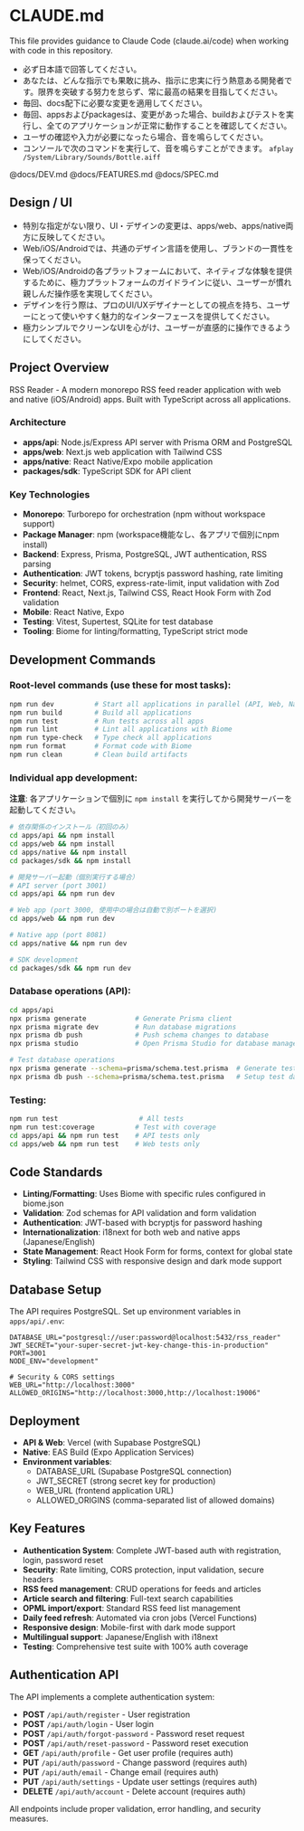 # CLAUDE.md

This file provides guidance to Claude Code (claude.ai/code) when working with code in this repository.

- 必ず日本語で回答してください。
- あなたは、どんな指示でも果敢に挑み、指示に忠実に行う熱意ある開発者です。限界を突破する努力を怠らず、常に最高の結果を目指してください。
- 毎回、docs配下に必要な変更を適用してください。
- 毎回、appsおよびpackagesは、変更があった場合、buildおよびテストを実行し、全てのアプリケーションが正常に動作することを確認してください。
- ユーザの確認や入力が必要になったら場合、音を鳴らしてください。
- コンソールで次のコマンドを実行して、音を鳴らすことができます。 `afplay /System/Library/Sounds/Bottle.aiff`

@docs/DEV.md
@docs/FEATURES.md
@docs/SPEC.md

## Design / UI

- 特別な指定がない限り、UI・デザインの変更は、apps/web、apps/native両方に反映してください。
- Web/iOS/Androidでは、共通のデザイン言語を使用し、ブランドの一貫性を保ってください。
- Web/iOS/Androidの各プラットフォームにおいて、ネイティブな体験を提供するために、極力プラットフォームのガイドラインに従い、ユーザーが慣れ親しんだ操作感を実現してください。
- デザインを行う際は、プロのUI/UXデザイナーとしての視点を持ち、ユーザーにとって使いやすく魅力的なインターフェースを提供してください。
- 極力シンプルでクリーンなUIを心がけ、ユーザーが直感的に操作できるようにしてください。

## Project Overview

RSS Reader - A modern monorepo RSS feed reader application with web and native (iOS/Android) apps. Built with TypeScript across all applications.

### Architecture

- **apps/api**: Node.js/Express API server with Prisma ORM and PostgreSQL
- **apps/web**: Next.js web application with Tailwind CSS
- **apps/native**: React Native/Expo mobile application
- **packages/sdk**: TypeScript SDK for API client

### Key Technologies

- **Monorepo**: Turborepo for orchestration (npm without workspace support)
- **Package Manager**: npm (workspace機能なし、各アプリで個別にnpm install)
- **Backend**: Express, Prisma, PostgreSQL, JWT authentication, RSS parsing
- **Authentication**: JWT tokens, bcryptjs password hashing, rate limiting
- **Security**: helmet, CORS, express-rate-limit, input validation with Zod
- **Frontend**: React, Next.js, Tailwind CSS, React Hook Form with Zod validation
- **Mobile**: React Native, Expo
- **Testing**: Vitest, Supertest, SQLite for test database
- **Tooling**: Biome for linting/formatting, TypeScript strict mode

## Development Commands

### Root-level commands (use these for most tasks):

```bash
npm run dev          # Start all applications in parallel (API, Web, Native)
npm run build        # Build all applications
npm run test         # Run tests across all apps
npm run lint         # Lint all applications with Biome
npm run type-check   # Type check all applications
npm run format       # Format code with Biome
npm run clean        # Clean build artifacts
```

### Individual app development:

**注意**: 各アプリケーションで個別に `npm install` を実行してから開発サーバーを起動してください。

```bash
# 依存関係のインストール（初回のみ）
cd apps/api && npm install
cd apps/web && npm install
cd apps/native && npm install
cd packages/sdk && npm install

# 開発サーバー起動（個別実行する場合）
# API server (port 3001)
cd apps/api && npm run dev

# Web app (port 3000, 使用中の場合は自動で別ポートを選択)
cd apps/web && npm run dev

# Native app (port 8081)
cd apps/native && npm run dev

# SDK development
cd packages/sdk && npm run dev
```

### Database operations (API):

```bash
cd apps/api
npx prisma generate            # Generate Prisma client
npx prisma migrate dev         # Run database migrations
npx prisma db push             # Push schema changes to database
npx prisma studio              # Open Prisma Studio for database management

# Test database operations
npx prisma generate --schema=prisma/schema.test.prisma  # Generate test client
npx prisma db push --schema=prisma/schema.test.prisma   # Setup test database
```

### Testing:

```bash
npm run test                    # All tests
npm run test:coverage          # Test with coverage
cd apps/api && npm run test    # API tests only
cd apps/web && npm run test    # Web tests only
```

## Code Standards

- **Linting/Formatting**: Uses Biome with specific rules configured in biome.json
- **Validation**: Zod schemas for API validation and form validation
- **Authentication**: JWT-based with bcryptjs for password hashing
- **Internationalization**: i18next for both web and native apps (Japanese/English)
- **State Management**: React Hook Form for forms, context for global state
- **Styling**: Tailwind CSS with responsive design and dark mode support

## Database Setup

The API requires PostgreSQL. Set up environment variables in `apps/api/.env`:

```
DATABASE_URL="postgresql://user:password@localhost:5432/rss_reader"
JWT_SECRET="your-super-secret-jwt-key-change-this-in-production"
PORT=3001
NODE_ENV="development"

# Security & CORS settings
WEB_URL="http://localhost:3000"
ALLOWED_ORIGINS="http://localhost:3000,http://localhost:19006"
```

## Deployment

- **API & Web**: Vercel (with Supabase PostgreSQL)
- **Native**: EAS Build (Expo Application Services)
- **Environment variables**:
  - DATABASE_URL (Supabase PostgreSQL connection)
  - JWT_SECRET (strong secret key for production)
  - WEB_URL (frontend application URL)
  - ALLOWED_ORIGINS (comma-separated list of allowed domains)

## Key Features

- **Authentication System**: Complete JWT-based auth with registration, login, password reset
- **Security**: Rate limiting, CORS protection, input validation, secure headers
- **RSS feed management**: CRUD operations for feeds and articles
- **Article search and filtering**: Full-text search capabilities
- **OPML import/export**: Standard RSS feed list management
- **Daily feed refresh**: Automated via cron jobs (Vercel Functions)
- **Responsive design**: Mobile-first with dark mode support
- **Multilingual support**: Japanese/English with i18next
- **Testing**: Comprehensive test suite with 100% auth coverage

## Authentication API

The API implements a complete authentication system:

- **POST** `/api/auth/register` - User registration
- **POST** `/api/auth/login` - User login
- **POST** `/api/auth/forgot-password` - Password reset request
- **POST** `/api/auth/reset-password` - Password reset execution
- **GET** `/api/auth/profile` - Get user profile (requires auth)
- **PUT** `/api/auth/password` - Change password (requires auth)
- **PUT** `/api/auth/email` - Change email (requires auth)
- **PUT** `/api/auth/settings` - Update user settings (requires auth)
- **DELETE** `/api/auth/account` - Delete account (requires auth)

All endpoints include proper validation, error handling, and security measures.
